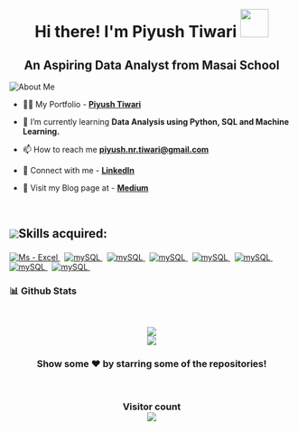 
<h3 align="center"><img scr="https://cdn.dribbble.com/users/962321/screenshots/2788167/media/a62fac23741ae92c9fcf2e1a556a406d.gif" width ="10000px"></h3>
<h1 align="center">Hi there! I'm Piyush Tiwari <img src="https://media.giphy.com/media/hvRJCLFzcasrR4ia7z/giphy.gif" width="50px"> </h1>
<h2 align="center">An Aspiring Data Analyst from Masai School </h2>
<p style="display:flex; align-items: center"> <img src="https://img.icons8.com/color/48/000000/user-male-circle--v2.png"/> About Me </p> 

- 👨‍💻 My Portfolio - **[Piyush Tiwari](https://piyushtiwari.dev.voyage/)**

- 🌱 I’m currently learning **Data Analysis using Python, SQL and Machine Learning.**

- 📫 How to reach me **piyush.nr.tiwari@gmail.com**

- 📧 Connect with me - **[LinkedIn](https://www.linkedin.com/in/piyush-tiwari-987a4b187/)**

- 📜 Visit my Blog page at - **[Medium](https://medium.com/@piyush-nr-tiwari)**

<br/>

## <p style="display:flex; align-items: center"> <img src="https://img.icons8.com/color/48/000000/source-code.png"/> Skills acquired:</p> 
<p>
   <a href="#"> <img src="https://img.shields.io/badge/Advanced_Excel-217346?style=for-the-badge&logo=microsoft-excel&logoColor=white" alt="Ms - Excel"/> </a> &nbsp;
   <a href="#"> <img src="https://img.shields.io/badge/mysql-black?style=for-the-badge&logo=mysql&logoColor=white" alt="mySQL"/> </a> &nbsp;
   <a href="#"> <img src="https://img.shields.io/badge/Microsoft%20SQL%20Sever-CC2927?style=for-the-badge&logo=microsoft%20sql%20server&logoColor=white" alt="mySQL"/> </a> &nbsp;
  <a href="#"> <img src="https://img.shields.io/badge/python-3670A0?style=for-the-badge&logo=python&logoColor=ffdd54" alt="mySQL"/> </a> &nbsp;
  <a href="#"> <img src="https://img.shields.io/badge/pandas-%23150458.svg?style=for-the-badge&logo=pandas&logoColor=white" alt="mySQL"/> </a> &nbsp;
  <a href="#"> <img src="https://img.shields.io/badge/numpy-%23013243.svg?style=for-the-badge&logo=numpy&logoColor=white" alt="mySQL"/> </a> &nbsp;
  <a href="#"> <img src="https://img.shields.io/badge/power_bi-F2C811?style=for-the-badge&logo=powerbi&logoColor=black" alt="mySQL"/> </a> &nbsp;
  <a href="#"> <img src="https://img.shields.io/badge/Medium-12100E?style=for-the-badge&logo=medium&logoColor=white" alt="mySQL"/> </a> &nbsp;
 
</p>
<h3>📊 Github Stats</h3>
<br/>
<p align="center">
   <img align="center"  src="https://github-readme-streak-stats.herokuapp.com/?user=Piyush-nr-tiwari&theme=dark" /> <br \>
   <img align="center" src="https://github-readme-stats.vercel.app/api?username=Piyush-nr-tiwari&show_icons=true&locale=en&theme=dark"/>
</p>
<h3 align="center">
 Show some ❤️ by starring some of the repositories!
</h3>
<br>
<h3 align="center"> 
  Visitor count <br>
  <img src="https://profile-counter.glitch.me/Piyush-nr-tiwari/count.svg" />
</h3>
